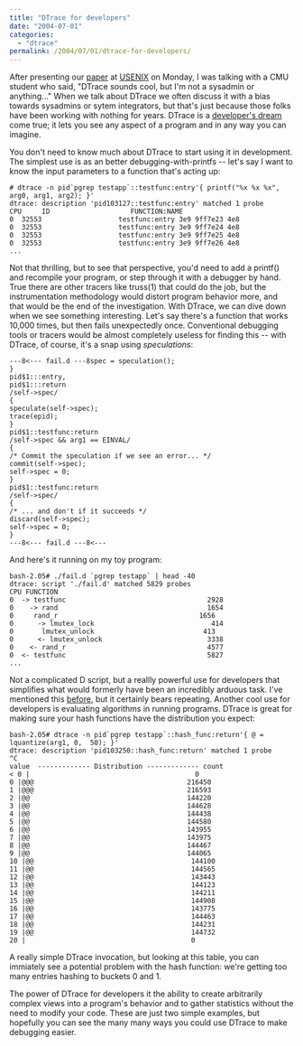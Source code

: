 ```yaml
---
title: "DTrace for developers"
date: "2004-07-01"
categories:
  - "dtrace"
permalink: /2004/07/01/dtrace-for-developers/
---
```


After presenting our [paper](http://www.sun.com/bigadmin/content/dtrace/dtrace_usenix.pdf) at [USENIX](http://www.usenix.org/events/usenix04/index.html) on Monday, I was talking with a CMU student who said, "DTrace sounds cool, but I'm not a sysadmin or anything..." When we talk about DTrace we often discuss it with a bias towards sysadmins or sytem integrators, but that's just because those folks have been working with nothing for years. DTrace is a [developer's dream](http://slashdot.org/~kma/journal/75427) come true; it lets you see any aspect of a program and in any way you can imagine.

You don't need to know much about DTrace to start using it in development. The simplest use is as an better debugging-with-printfs -- let's say I want to know the input parameters to a function that's acting up:

```
# dtrace -n pid`pgrep testapp`::testfunc:entry'{ printf("%x %x %x", arg0, arg1, arg2); }'
dtrace: description 'pid103127::testfunc:entry' matched 1 probe
CPU     ID                    FUNCTION:NAME
0  32553                   testfunc:entry 3e9 9ff7e23 4e8
0  32553                   testfunc:entry 3e9 9ff7e24 4e8
0  32553                   testfunc:entry 3e9 9ff7e25 4e8
0  32553                   testfunc:entry 3e9 9ff7e26 4e8
...

```

Not that thrilling, but to see that perspective, you'd need to add a printf() and recompile your program, or step through it with a debugger by hand. True there are other tracers like truss(1) that could do the job, but the instrumentation methodology would distort program behavior more, and that would be the end of the investigation. With DTrace, we can dive down when we see something interesting. Let's say there's a function that works 10,000 times, but then fails unexpectedly once. Conventional debugging tools or tracers would be almost completely useless for finding this -- with DTrace, of course, it's a snap using _speculations_:

```
---8<--- fail.d ---8spec = speculation();
}
pid$1:::entry,
pid$1:::return
/self->spec/
{
speculate(self->spec);
trace(epid);
}
pid$1::testfunc:return
/self->spec && arg1 == EINVAL/
{
/* Commit the speculation if we see an error... */
commit(self->spec);
self->spec = 0;
}
pid$1::testfunc:return
/self->spec/
{
/* ... and don't if it succeeds */
discard(self->spec);
self->spec = 0;
}
---8<--- fail.d ---8<---

```

And here's it running on my toy program:

```
bash-2.05# ./fail.d `pgrep testapp` | head -40
dtrace: script './fail.d' matched 5829 probes
CPU FUNCTION
0  -> testfunc                                   2928
0    -> rand                                     1654
0     rand_r                                   1656
0      -> lmutex_lock                             414
0       lmutex_unlock                           413
0      <- lmutex_unlock                          3338
0    <- rand_r                                   4577
0  <- testfunc                                   5827
...

```

Not a complicated D script, but a reallly powerful use for developers that simplifies what would formerly have been an incredibly arduous task. I've mentioned this [before](http://dtrace.org/blogs/ahl/warm_up_the_propaganda_machine), but it certainly bears repeating. Another cool use for developers is evaluating algorithms in running programs. DTrace is great for making sure your hash functions have the distribution you expect:

```
bash-2.05# dtrace -n pid`pgrep testapp`::hash_func:return'{ @ = lquantize(arg1, 0,  50); }'
dtrace: description 'pid103250::hash_func:return' matched 1 probe
^C
value  ------------- Distribution ------------- count
< 0 |                                         0
0 |@@@                                      216450
1 |@@@                                      216593
2 |@@                                       144220
3 |@@                                       144628
4 |@@                                       144438
5 |@@                                       144580
6 |@@                                       143955
7 |@@                                       143975
8 |@@                                       144467
9 |@@                                       144065
10 |@@                                       144100
11 |@@                                       144565
12 |@@                                       143443
13 |@@                                       144123
14 |@@                                       144211
15 |@@                                       144908
16 |@@                                       143775
17 |@@                                       144463
18 |@@                                       144231
19 |@@                                       144732
20 |                                         0

```

A really simple DTrace invocation, but looking at this table, you can immiately see a potential problem with the hash function: we're getting too many entries hashing to buckets 0 and 1.

The power of DTrace for developers it the ability to create arbitrarily complex views into a program's behavior and to gather statistics without the need to modify your code. These are just two simple examples, but hopefully you can see the many many ways you could use DTrace to make debugging easier.
